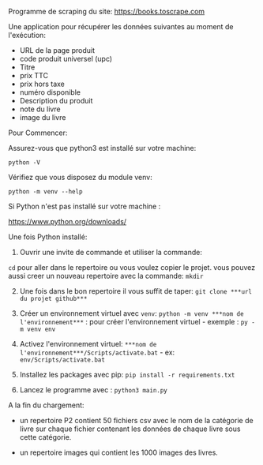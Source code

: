Programme de scraping du site:
https://books.toscrape.com

Une application pour récupérer les données suivantes au moment de l'exécution:
 - URL de la page produit
 - code produit universel (upc)
 - Titre
 - prix TTC
 - prix hors taxe
 - numéro disponible
 - Description du produit
 - note du livre
 - image du livre


Pour Commencer:

Assurez-vous que python3 est installé sur votre machine: 

`python -V`

Vérifiez que vous disposez du module venv: 

`python -m venv --help`


Si Python n'est pas installé sur votre machine :

https://www.python.org/downloads/
 

Une fois Python installé:

1. Ouvrir une invite de commande et utiliser la commande: 

`cd` pour aller dans le repertoire ou vous voulez copier le projet.
vous pouvez aussi creer un nouveau repertoire avec la commande: `mkdir`

2. Une fois dans le bon repertoire il vous suffit de taper:
`git clone ***url du projet github***`

3. Créer un environnement virtuel avec `venv`:
`python -m venv ***nom de l'environnement***` : pour créer l'environnement virtuel - exemple : `py -m venv env`

4. Activez l'environnement virtuel:
`***nom de l'environnement***/Scripts/activate.bat` - ex: `env/Scripts/activate.bat`

5. Installez les packages avec pip: `pip install -r requirements.txt`

6. Lancez le programme avec : `python3 main.py`


A la fin du chargement:

- un repertoire P2 contient 50 fichiers csv avec le nom de la catégorie de livre sur chaque fichier contenant les données de chaque livre sous cette catégorie.

- un repertoire images qui contient les 1000 images des livres.
